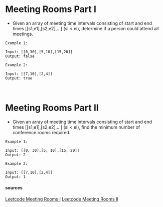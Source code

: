 # Meeting Rooms Part I

* Given an array of meeting time intervals consisting of start and end times [[s1,e1],[s2,e2],...] (si < ei), determine if a person could attend all meetings.
```
Example 1:

Input: [[0,30],[5,10],[15,20]]
Output: false

Example 2:

Input: [[7,10],[2,4]]
Output: true
```

<br>

# Meeting Rooms Part II

* Given an array of meeting time intervals consisting of start and end times [[s1,e1],[s2,e2],...] (si < ei), find the minimum number of conference rooms required.

```
Example 1:

Input: [[0, 30],[5, 10],[15, 20]]
Output: 2

Example 2:

Input: [[7,10],[2,4]]
Output: 1
```

#### sources
[Leetcode Meeting Rooms I](https://leetcode.com/problems/meeting-rooms/)
[Leetcode Meeting Rooms II](https://leetcode.com/problems/meeting-rooms-ii/)

